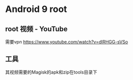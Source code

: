 # Android 9 root

## root 视频 - YouTube
需要vpn
https://www.youtube.com/watch?v=dlRHGG-sVSo

## 工具
其视频需要的Magisk的apk和zip在tools目录下  
